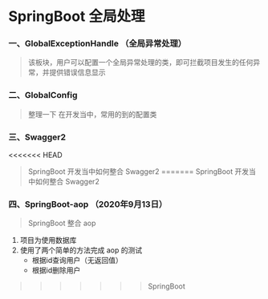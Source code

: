 # SpringBoot 全局处理  
### 一、GlobalExceptionHandle  （全局异常处理）  
> 该板块，用户可以配置一个全局异常处理的类，即可拦截项目发生的任何异常，并提供错误信息显示  

### 二、GlobalConfig  
> 整理一下 在开发当中，常用的到的配置类  

### 三、Swagger2
<<<<<<< HEAD
> SpringBoot 开发当中如何整合 Swagger2
=======
> SpringBoot 开发当中如何整合 Swagger2  

### 四、SpringBoot-aop （2020年9月13日） 
> SpringBoot 整合 aop     
1. 项目为使用数据库
2. 使用了两个简单的方法完成 aop 的测试  
    - 根据id查询用户（无返回值）
    - 根据id删除用户

>>>>>>> SpringBoot
